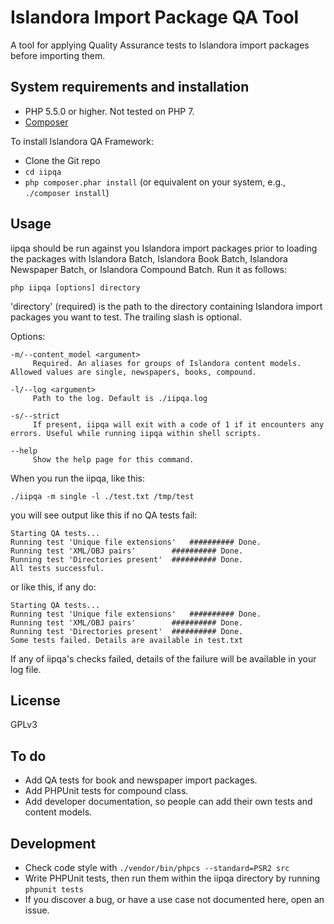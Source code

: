 # Islandora Import Package QA Tool

A tool for applying Quality Assurance tests to Islandora import packages before importing them.

## System requirements and installation

* PHP 5.5.0 or higher. Not tested on PHP 7.
* [Composer](https://getcomposer.org)

To install Islandora QA Framework:
* Clone the Git repo
* `cd iipqa`
* `php composer.phar install` (or equivalent on your system, e.g., `./composer install`)

## Usage

iipqa should be run against you Islandora import packages prior to loading the packages with Islandora Batch, Islandora Book Batch, Islandora Newspaper Batch, or Islandora Compound Batch. Run it as follows:

`php iipqa [options] directory`

'directory' (required) is the path to the directory containing Islandora import packages you want to test. The trailing slash is optional.

Options:

```
-m/--content_model <argument>
     Required. An aliases for groups of Islandora content models. Allowed values are single, newspapers, books, compound.

-l/--log <argument>
     Path to the log. Default is ./iipqa.log

-s/--strict
     If present, iipqa will exit with a code of 1 if it encounters any errors. Useful while running iipqa within shell scripts.

--help
     Show the help page for this command.
```

When you run the iipqa, like this:

```
./iipqa -m single -l ./test.txt /tmp/test
```

you will see output like this if no QA tests fail:
```
Starting QA tests...
Running test 'Unique file extensions'	########## Done.
Running test 'XML/OBJ pairs'		########## Done.
Running test 'Directories present'	########## Done.
All tests successful.
```

or like this, if any do:

```
Starting QA tests...
Running test 'Unique file extensions'	########## Done.
Running test 'XML/OBJ pairs'		########## Done.
Running test 'Directories present'	########## Done.
Some tests failed. Details are available in test.txt
```

If any of iipqa's checks failed, details of the failure will be available in your log file.

## License

GPLv3

## To do

* Add QA tests for book and newspaper import packages.
* Add PHPUnit tests for compound class.
* Add developer documentation, so people can add their own tests and content models.

## Development

* Check code style with `./vendor/bin/phpcs --standard=PSR2 src`
* Write PHPUnit tests, then run them within the iipqa directory by running `phpunit tests`
* If you discover a bug, or have a use case not documented here, open an issue.
